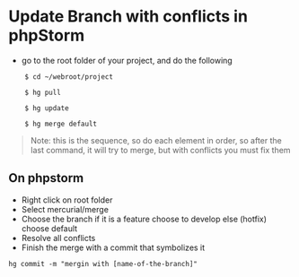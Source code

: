 # Update Branch with conflicts in phpStorm
* go to the root folder of your project, and do the following
```
    $ cd ~/webroot/project
    
    $ hg pull
    
    $ hg update
    
    $ hg merge default
```
> Note: this is the sequence, so do each element in order, so after the last command, it will try to merge, but with conflicts you must fix them

## On phpstorm

* Right click on root folder
* Select mercurial/merge
* Choose the branch if it is a feature choose to develop else (hotfix) choose default
* Resolve all conflicts
* Finish the merge with a commit that symbolizes it
```
hg commit -m "mergin with [name-of-the-branch]"
```
